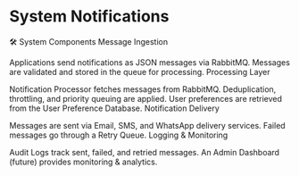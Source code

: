 # System Notifications
🛠 System Components
Message Ingestion

Applications send notifications as JSON messages via RabbitMQ.
Messages are validated and stored in the queue for processing.
Processing Layer

Notification Processor fetches messages from RabbitMQ.
Deduplication, throttling, and priority queuing are applied.
User preferences are retrieved from the User Preference Database.
Notification Delivery

Messages are sent via Email, SMS, and WhatsApp delivery services.
Failed messages go through a Retry Queue.
Logging & Monitoring

Audit Logs track sent, failed, and retried messages.
An Admin Dashboard (future) provides monitoring & analytics.
